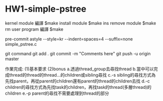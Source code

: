 # HW1-simple-pstree

kernel module
  編譯
    $make
  install module
    $make ins
  remove module
    $make rm
user program
  編譯
    $make

pre-commit
  astyle --style=kr --indent=spaces=4 --suffix=none simple_pstree.c

git command
  git add .
  git commit -m "Comments here"
  git push -u origin master
  
作業完成:
  (1)基本要求
  (2)bonus
    a.透過thread_group去尋找thread
    b.當中可以完成thread的thread的thread...的children或sibling尋找
    c.-s sibling的尋找方式為先找parent，再從parent的children還有parent的thread的children去找
    d.-c children的尋找方式為先找task的children，再找task的thread(多層thread)的children
    e.-p parent的尋找不需要處理到thread的部分
    
